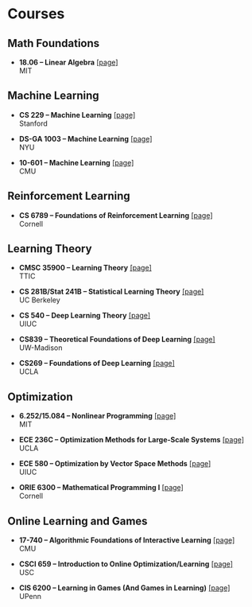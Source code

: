 # Courses

## Math Foundations
+ **18.06 – Linear Algebra** [[page]](https://web.mit.edu/18.06/www/)  
  MIT

## Machine Learning

+ **CS 229 – Machine Learning** [[page]](https://cs229.stanford.edu/)  
  Stanford

+ **DS-GA 1003 – Machine Learning** [[page]](https://nyu-ds1003.github.io/spring2022/#lectures)  
  NYU 

+ **10-601 – Machine Learning** [[page]](https://www.cs.cmu.edu/~tom/10601_fall2012/lectures.shtml)  
  CMU 

## Reinforcement Learning
+ **CS 6789 – Foundations of Reinforcement Learning** [[page]](https://wensun.github.io/CS6789_fall_2024.html)  
  Cornell 



## Learning Theory

+ **CMSC 35900 – Learning Theory** [[page]](https://home.ttic.edu/~tewari/LT_SP2008.html)  
  TTIC 

+ **CS 281B/Stat 241B – Statistical Learning Theory** [[page]](https://people.eecs.berkeley.edu/~bartlett/courses/281b-sp08/)  
  UC Berkeley

+ **CS 540 – Deep Learning Theory** [[page]](https://mjt.cs.illinois.edu/courses/dlt-f22/)  
  UIUC 

+ **CS839 – Theoretical Foundations of Deep Learning** [[page]](https://pages.cs.wisc.edu/~yliang/cs839_spring22/schedule.html)  
  UW-Madison 

+ **CS269 – Foundations of Deep Learning** [[page]](https://uclaml.github.io/CS269-Spring2021/)  
  UCLA 



## Optimization
+ **6.252/15.084 – Nonlinear Programming** [[page]](https://www.mit.edu/~gfarina/67220/)  
  MIT

+ **ECE 236C – Optimization Methods for Large-Scale Systems** [[page]](https://www.seas.ucla.edu/~vandenbe/ee236c.html)  
  UCLA 

+ **ECE 580 – Optimization by Vector Space Methods** [[page]](https://maxim.ece.illinois.edu/teaching/fall21/lectures.html)  
  UIUC 

+ **ORIE 6300 – Mathematical Programming I** [[page]](https://people.orie.cornell.edu/dsd95/orie63002016.html)  
  Cornell 

## Online Learning and Games
+ **17-740 – Algorithmic Foundations of Interactive Learning** [[page]](https://interactive-learning-algos.github.io/)  
  CMU

+ **CSCI 659 – Introduction to Online Optimization/Learning** [[page]](https://haipeng-luo.net/courses/CSCI659/2022_fall/schedule.html)  
   USC

+ **CIS 6200 – Learning in Games (And Games in Learning)** [[page]](https://mlgametheory.com/)  
  UPenn 